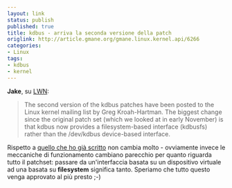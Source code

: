 ```yaml
---
layout: link
status: publish
published: true
title: kdbus - arriva la seconda versione della patch
origlink: http://article.gmane.org/gmane.linux.kernel.api/6266
categories:
- Linux
tags:
- kdbus
- kernel
---
```


**Jake**, su [LWN](http://lwn.net/Articles/622644/rss):

> The second version of the kdbus patches have been posted to the Linux kernel mailing list by Greg Kroah-Hartman. The biggest change since the original patch set (which we looked at in early November) is that kdbus now provides a filesystem-based interface (kdbusfs) rather than the /dev/kdbus device-based interface.

Rispetto a [quello che ho già scritto](http://dottorblaster.it/2014/10/kernel-linux-kdbus-mainline/) non cambia molto - ovviamente invece le meccaniche di funzionamento cambiano parecchio per quanto riguarda tutto il patchset: passare da un'interfaccia basata su un dispositivo virtuale ad una basata su **filesystem** significa tanto. Speriamo che tutto questo venga approvato al più presto ;-)